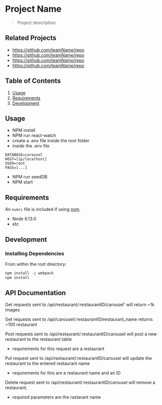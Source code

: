 # Project Name

> Project description

## Related Projects

  - https://github.com/teamName/repo
  - https://github.com/teamName/repo
  - https://github.com/teamName/repo
  - https://github.com/teamName/repo

## Table of Contents

1. [Usage](#Usage)
1. [Requirements](#requirements)
1. [Development](#development)

## Usage

- NPM install
- NPM run react-watch
- create a .env file inside the root folder
- inside the .env file 

```
DATABASE=carousel 
HOST=[ip/localhost]
USER=root
PASS=[...]
```

- NPM run seedDB
- NPM start

## Requirements

An `nvmrc` file is included if using [nvm](https://github.com/creationix/nvm).

- Node 6.13.0
- etc

## Development

### Installing Dependencies

From within the root directory:

```sh
npm install -g webpack
npm install
```

## API Documentation

Get requests sent to /api/restaurant/:restaurantID/carousel' will return ~1k images 

Get requests sent to /api/carousel/:restaurantID/restaurant_name returns ~100 restaurant

Post requests sent to /api/restaurant/:restaurantID/carousel will post a new restaurant to the restaurant table
  - requirements for this request are a restaurant

Put request sent to /api/restaurant/:restaurantID/carousel will update the restaurant to the entered restaurant name
  - requirements for this are a restaurant name and an ID

Delete request sent to /api/restaurant/:restaurantID/carousel will remove a restaurant;
  - required parameters are the rastarant name